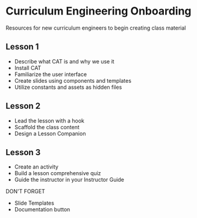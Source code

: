 # Curriculum Engineering Onboarding

Resources for new curriculum engineers to begin creating class material

## Lesson 1
- Describe what CAT is and why we use it
- Install CAT
- Familiarize the user interface
- Create slides using components and templates
- Utilize constants and assets as hidden files

## Lesson 2
- Lead the lesson with a hook
- Scaffold the class content
- Design a Lesson Companion


## Lesson 3
- Create an activity
- Build a lesson comprehensive quiz
- Guide the instructor in your Instructor Guide

DON'T FORGET
- Slide Templates
- Documentation button
